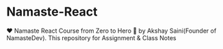 # Namaste-React
❤ Namaste React Course from Zero to Hero 🚀 by Akshay Saini(Founder of NamasteDev). This repository for Assignment &amp; Class Notes
